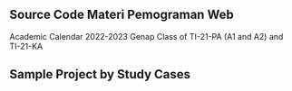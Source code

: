 ## Source Code Materi Pemograman Web

Academic Calendar 2022-2023 Genap
Class of TI-21-PA (A1 and A2) and TI-21-KA

## Sample Project by Study Cases

<img source="https://github.com/FebryFairuz/IBIK-20222023-GENAP-PW/blob/master/PROJECT/Captures/dashboard.png" width="200" />
